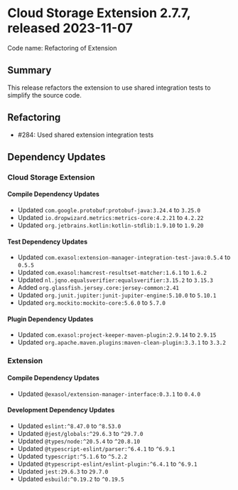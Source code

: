# Cloud Storage Extension 2.7.7, released 2023-11-07

Code name: Refactoring of Extension

## Summary

This release refactors the extension to use shared integration tests to simplify the source code.

## Refactoring

* #284: Used shared extension integration tests

## Dependency Updates

### Cloud Storage Extension

#### Compile Dependency Updates

* Updated `com.google.protobuf:protobuf-java:3.24.4` to `3.25.0`
* Updated `io.dropwizard.metrics:metrics-core:4.2.21` to `4.2.22`
* Updated `org.jetbrains.kotlin:kotlin-stdlib:1.9.10` to `1.9.20`

#### Test Dependency Updates

* Updated `com.exasol:extension-manager-integration-test-java:0.5.4` to `0.5.5`
* Updated `com.exasol:hamcrest-resultset-matcher:1.6.1` to `1.6.2`
* Updated `nl.jqno.equalsverifier:equalsverifier:3.15.2` to `3.15.3`
* Added `org.glassfish.jersey.core:jersey-common:2.41`
* Updated `org.junit.jupiter:junit-jupiter-engine:5.10.0` to `5.10.1`
* Updated `org.mockito:mockito-core:5.6.0` to `5.7.0`

#### Plugin Dependency Updates

* Updated `com.exasol:project-keeper-maven-plugin:2.9.14` to `2.9.15`
* Updated `org.apache.maven.plugins:maven-clean-plugin:3.3.1` to `3.3.2`

### Extension

#### Compile Dependency Updates

* Updated `@exasol/extension-manager-interface:0.3.1` to `0.4.0`

#### Development Dependency Updates

* Updated `eslint:^8.47.0` to `^8.53.0`
* Updated `@jest/globals:^29.6.3` to `^29.7.0`
* Updated `@types/node:^20.5.4` to `^20.8.10`
* Updated `@typescript-eslint/parser:^6.4.1` to `^6.9.1`
* Updated `typescript:^5.1.6` to `^5.2.2`
* Updated `@typescript-eslint/eslint-plugin:^6.4.1` to `^6.9.1`
* Updated `jest:29.6.3` to `29.7.0`
* Updated `esbuild:^0.19.2` to `^0.19.5`
